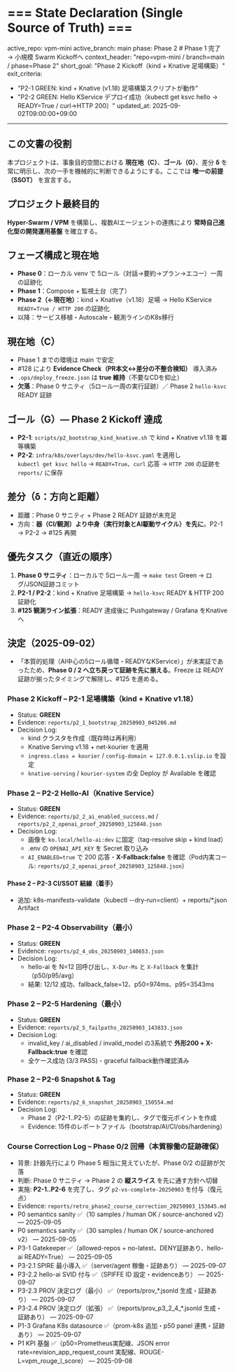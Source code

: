 # === State Declaration (Single Source of Truth) ===
active_repo: vpm-mini
active_branch: main
phase: Phase 2   # Phase 1 完了 → 小規模 Swarm Kickoffへ
context_header: "repo=vpm-mini / branch=main / phase=Phase 2"
short_goal: "Phase 2 Kickoff（kind + Knative 足場構築）"
exit_criteria:
  - "P2-1 GREEN: kind + Knative (v1.18) 足場構築スクリプトが動作"
  - "P2-2 GREEN: Hello KService デプロイ成功（kubectl get ksvc hello → READY=True / curl→HTTP 200）"
updated_at: 2025-09-02T09:00:00+09:00

---

## この文書の役割
本プロジェクトは、事象目的空間における **現在地（C）**、**ゴール（G）**、差分 **δ** を常に明示し、次の一手を機械的に判断できるようにする。ここでは **唯一の前提（SSOT）** を宣言する。

## プロジェクト最終目的
**Hyper-Swarm / VPM** を構築し、複数AIエージェントの連携により **常時自己進化型の開発運用基盤** を確立する。

## フェーズ構成と現在地
- **Phase 0**：ローカル venv で 5ロール（対話→要約→プラン→エコー）一周の証跡化
- **Phase 1**：Compose + 監視土台（完了）
- **Phase 2（←現在地）**：kind + Knative（v1.18）足場 → Hello KService `READY=True / HTTP 200` の証跡化
- 以降：サービス移植・Autoscale・観測ラインのK8s移行

## 現在地（C）
- Phase 1 までの環境は main で安定
- #128 により **Evidence Check（PR本文↔差分の不整合検知）** 導入済み
- `.ops/deploy_freeze.json` は **true 維持**（不要なCDを抑止）
- **欠落**：Phase 0 サニティ（5ロール一周の実行証跡）／ Phase 2 `hello-ksvc` READY 証跡

## ゴール（G）— Phase 2 Kickoff 達成
- **P2-1**: `scripts/p2_bootstrap_kind_knative.sh` で kind + Knative v1.18 を冪等構築
- **P2-2**: `infra/k8s/overlays/dev/hello-ksvc.yaml` を適用し  
  `kubectl get ksvc hello` → `READY=True`、`curl` 応答 → `HTTP 200` の証跡を `reports/` に保存

## 差分（δ：方向と距離）
- 距離：Phase 0 サニティ + Phase 2 READY 証跡が未充足
- 方向：**器（CI/観測）より中身（実行対象とAI駆動サイクル）を先に**。P2-1 → P2-2 → #125 再開

## 優先タスク（直近の順序）
1. **Phase 0 サニティ**：ローカルで 5ロール一周 → `make test` Green → ログ/JSON証跡コミット
2. **P2-1 / P2-2**：kind + Knative 足場構築 → `hello-ksvc` READY & HTTP 200 証跡化
3. **#125 観測ライン拡張**：READY 達成後に Pushgateway / Grafana をKnativeへ

## 決定（2025-09-02）
- 「本質的処理（AI中心の5ロール循環・READYなKService）」が未実証であったため、**Phase 0 / 2 へ立ち戻って証跡を先に揃える**。Freeze は READY 証跡が揃ったタイミングで解除し、#125 を進める。
### Phase 2 Kickoff – P2-1 足場構築（kind + Knative v1.18）
- Status: **GREEN**
- Evidence: `reports/p2_1_bootstrap_20250903_045206.md`
- Decision Log:
  - kind クラスタを作成（既存時は再利用）
  - Knative Serving v1.18 + net-kourier を適用
  - `ingress.class = kourier` / `config-domain = 127.0.0.1.sslip.io` を設定
  - `knative-serving` / `kourier-system` の全 Deploy が Available を確認

### Phase 2 – P2-2 Hello-AI（Knative Service）
- Status: **GREEN**
- Evidence: `reports/p2_2_ai_enabled_success.md` / `reports/p2_2_openai_proof_20250903_125848.json`
- Decision Log:
  - 画像を `ko.local/hello-ai:dev` に固定（tag-resolve skip + kind load）
  - .env の `OPENAI_API_KEY` を Secret 取り込み
  - `AI_ENABLED=true` で 200 応答・**X-Fallback:false** を確認（Pod内実コール: `reports/p2_2_openai_proof_20250903_125848.json`）

#### Phase 2 – P2-3 CI/SSOT 結線（着手）
- 追加: k8s-manifests-validate（kubectl --dry-run=client）+ reports/*.json Artifact

### Phase 2 – P2-4 Observability（最小）
- Status: **GREEN**
- Evidence: `reports/p2_4_obs_20250903_140653.json`
- Decision Log:
  - hello-ai を N=12 回呼び出し、`X-Dur-Ms` と `X-Fallback` を集計（p50/p95/avg）
  - 結果: 12/12 成功、fallback_false=12、p50=974ms、p95=3543ms

### Phase 2 – P2-5 Hardening（最小）
- Status: **GREEN**
- Evidence: `reports/p2_5_failpaths_20250903_143833.json`
- Decision Log:
  - invalid_key / ai_disabled / invalid_model の3系統で **外形200 + X-Fallback:true** を確認
  - 全ケース成功 (3/3 PASS) - graceful fallback動作確認済み

### Phase 2 – P2-6 Snapshot & Tag
- Status: **GREEN**
- Evidence: `reports/p2_6_snapshot_20250903_150554.md`
- Decision Log:
  - Phase 2（P2-1..P2-5）の証跡を集約し、タグで復元ポイントを作成
  - Evidence: 15件のレポートファイル（bootstrap/AI/CI/obs/hardening）

### Course Correction Log – Phase 0/2 回帰（本質稼働の証跡確保）
- 背景: 計器先行により Phase 5 相当に見えていたが、Phase 0/2 の証跡が欠落
- 判断: Phase 0 サニティ → Phase 2 の **縦スライス** を先に通す方針へ切替
- 実施: **P2-1..P2-6** を完了し、タグ `p2-vs-complete-20250903` を付与（復元点）
- Evidence: `reports/retro_phase2_course_correction_20250903_153645.md`
- P0 semantics sanity ✅（10 samples / human OK / source-anchored v2） — 2025-09-05
- P0 semantics sanity ✅（30 samples / human OK / source-anchored v2） — 2025-09-05
- P3-1 Gatekeeper ✅（allowed-repos + no-latest、DENY証跡あり、hello-ai READY=True） — 2025-09-05
- P3-2.1 SPIRE 最小導入 ✅（server/agent 稼働・証跡あり） — 2025-09-07
- P3-2.2 hello-ai SVID 付与 ✅（SPIFFE ID 設定・evidenceあり） — 2025-09-07
- P3-2.3 PROV 決定ログ（最小） ✅（reports/prov_*.jsonld 生成・証跡あり） — 2025-09-07
- P3-2.4 PROV 決定ログ（拡張） ✅（reports/prov_p3_2_4_*.jsonld 生成・証跡あり） — 2025-09-07
- P1-3 Grafana K8s datasource ✅（prom-k8s 追加・p50 panel 連携・証跡あり） — 2025-09-07
- P1 KPI 基盤 ✅（p50=Prometheus実配線、JSON error rate=revision_app_request_count 実配線、ROUGE-L=vpm_rouge_l_score） — 2025-09-08
